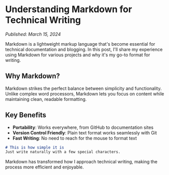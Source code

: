 # Understanding Markdown for Technical Writing

*Published: March 15, 2024*

Markdown is a lightweight markup language that's become essential for technical documentation and blogging. In this post, I'll share my experience using Markdown for various projects and why it's my go-to format for writing.

## Why Markdown?

Markdown strikes the perfect balance between simplicity and functionality. Unlike complex word processors, Markdown lets you focus on content while maintaining clean, readable formatting.

## Key Benefits

- **Portability**: Works everywhere, from GitHub to documentation sites
- **Version Control Friendly**: Plain text format works seamlessly with Git
- **Fast Writing**: No need to reach for the mouse to format text

```markdown
# This is how simple it is
Just write naturally with a few special characters.
```

Markdown has transformed how I approach technical writing, making the process more efficient and enjoyable.